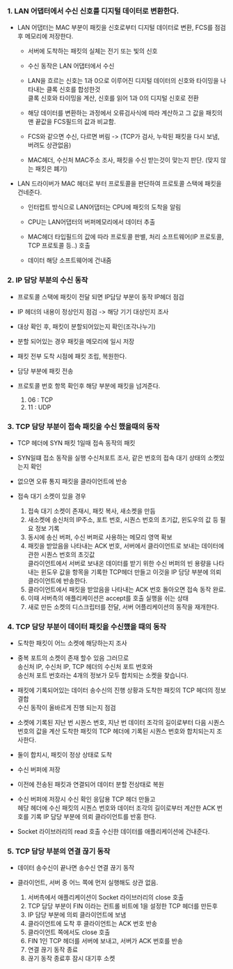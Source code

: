 ### 1. LAN 어댑터에서 수신 신호를 디지털 데이터로 변환한다.

- LAN 어댑터는 MAC 부분이 패킷을 신호로부터 디지털 데이터로 변환, FCS를 점검후 메모리에 저장한다.

  - 서버에 도착하는 패킷의 실체는 전기 또는 빛의 신호

  - 수신 동작은 LAN 어댑터에서 수신 

  - LAN을 흐르는 신호는 1과 0으로 이루어진 디지털 데이터의 신호와 타이밍을 나타내는 클록 신호를 합성한것  
    클록 신호와 타이밍을 계산, 신호를 읽어 1과 0의 디지털 신호로 전환

  - 해당 데이터를 변환하는 과정에서 오류검사식에 따라 계산하고 그 값을 패킷의 맨 끝값을 FCS필드의 값과 비교함.

  - FCS와 같으면 수신, 다르면 버림 -> (TCP가 검사, 누락된 패킷을 다시 보냄, 버려도 상관없음)

  - MAC헤더, 수신처 MAC주소 조사, 패킷을 수신 받는것이 맞는지 판단. (맞지 않는 패킷은 폐기)

- LAN 드라이버가 MAC 헤더로 부터 프로토콜을 판단하여 프로토콜 스택에 패킷을 건네준다.
  
  - 인터럽트 방식으로 LAN어댑터는 CPU에 패킷의 도착을 알림
  
  - CPU는 LAN어댑터의 버퍼메모리에서 데이터 추출
  
  - MAC헤더 타입필드의 값에 따라 프로토콜 판별, 처리 소프트웨어(IP 프로토콜, TCP 프로토콜 등..) 호출
  
  - 데이터 해당 소프트웨어에 건내줌

### 2. IP 담당 부분의 수신 동작

- 프로토콜 스택에 패킷이 전달 되면 IP담당 부분이 동작 IP헤더 점검

- IP 헤더의 내용이 정상인지 점검 -> 해당 기기 대상인지 조사

- 대상 확인 후, 패킷이 분할되어있는지 확인(조각나누기)

- 분할 되어있는 경우 패킷을 메모리에 일시 저장

- 패킷 전부 도착 시점에 패킷 조립, 복원한다.

- 담당 부분에 패킷 전송

- 프로토콜 번호 항목 확인후 해당 부분에 패킷을 넘겨준다.
  1. 06 : TCP 
  2. 11 : UDP

### 3. TCP 담당 부분이 접속 패킷을 수신 했을때의 동작

- TCP 헤더에 SYN 패킷 1일때 접속 동작의 패킷

- SYN일떄 접소 동작을 실행 수신처포트 조사, 같은 번호의 접속 대기 상태의 소켓있는지 확인

- 없으면 오류 통지 패킷을 클라이언트에 반송

- 접속 대기 소켓이 있을 경우 

  1. 접속 대기 소켓이 존재시, 패킷 복사, 새소켓을 만듬
  2. 새소켓에 송신처의 IP주소, 포트 번호, 시퀀스 번호의 초기값, 윈도우의 값 등 필요 정보 기록
  3. 동시에 송신 버퍼, 수신 버퍼로 사용하는 메모리 영역 확보
  4. 패킷을 받았음을 나타내는 ACK 번호, 서버에서 클라이언트로 보내는 데이터에 관한 시퀀스 번호의 초깃값  
    클라이언트에서 서버로 보내온 데이터를 받기 위한 수신 버퍼의 빈 용량을 나타내는 윈도우 값을 항목을 기록한 TCP헤더 만들고
    이것을 IP 담당 부분에 의뢰 클라이언트에 반송한다.
  5. 클라이언트에서 패킷을 받았음을 나타내는 ACK 번호 돌아오면 접속 동작 완료.
  6. 이때 서버측의 애플리케이션은 accept를 호출 실행을 쉬는 상태
  7. 새로 만든 소켓의 디스크립터를 전달, 서버 어플리케이션의 동작을 재개한다.

### 4. TCP 담당 부분이 데이터 패킷을 수신헀을 때의 동작

- 도착한 패킷이 어느 소켓에 해당하는지 조사

- 중복 포트의 소켓이 존재 할수 있음 그러므로  
  송신처 IP, 수신처 IP, TCP 헤더의 수신처 포트 번호와  
  송신처 포트 번호라는 4개의 정보가 모두 합치되는 소켓을 찾습니다.

- 패킷에 기록되어있는 데이터 송수신의 진행 상황과 도착한 패킷의 TCP 헤더의 정보 결합  
  수신 동작이 올바르게 진행 되는지 점검
  
- 소켓에 기록된 지난 번 시퀀스 번호, 
  지난 번 데이터 조각의 길이로부터 다음 시퀀스 번호의 값을 계산
  도착한 패킷의 TCP 헤더에 기록된 시퀀스 번호와 합치되는지 조사한다.
  
- 둘이 합치시, 패킷이 정상 상태로 도착

- 수신 버퍼에 저장 

- 이전에 전송된 패킷과 연결되어 데이터 분할 전상태로 복원

- 수신 버퍼에 저장시 수신 확인 응답용 TCP 헤더 만들고  
  헤당 헤더에 수신 패킷의 시퀀스 번호와 데이터 조각의 길이로부터 계산한 ACK 번호를 기록
  IP 담당 부분에 의뢰 클라이언트를 반홍 한다.
  
- Socket 라이브러리의 read 호출 수신한 데이터를 애플리케이션에 건내준다.

### 5. TCP 담당 부분의 연결 끊기 동작

- 데이터 송수신이 끝나면 송수신 연결 끊기 동작 

- 클라이언트, 서버 중 어느 쪽에 먼저 실행해도 상관 없음.

  1. 서버측에서 애플리케이션이 Socket 라이브러리의 close 호출
  2. TCP 담당 부분이 FIN 이라는 컨트롤 비트에 1을 설정한 TCP 헤더를 만든후
  3. IP 담당 부분에 의뢰 클라이언트에 보냄
  4. 클라이언트에 도착 후 클라이언트는 ACK 번호 반송
  5. 클라이언트 쪽에서도 close 호출 
  6. FIN 1인 TCP 헤더를 서버에 보내고, 서버가 ACK 번호를 반송
  7. 연결 끊기 동작 종료
  8. 끊기 동작 종료후 잠시 대기후 소켓 
